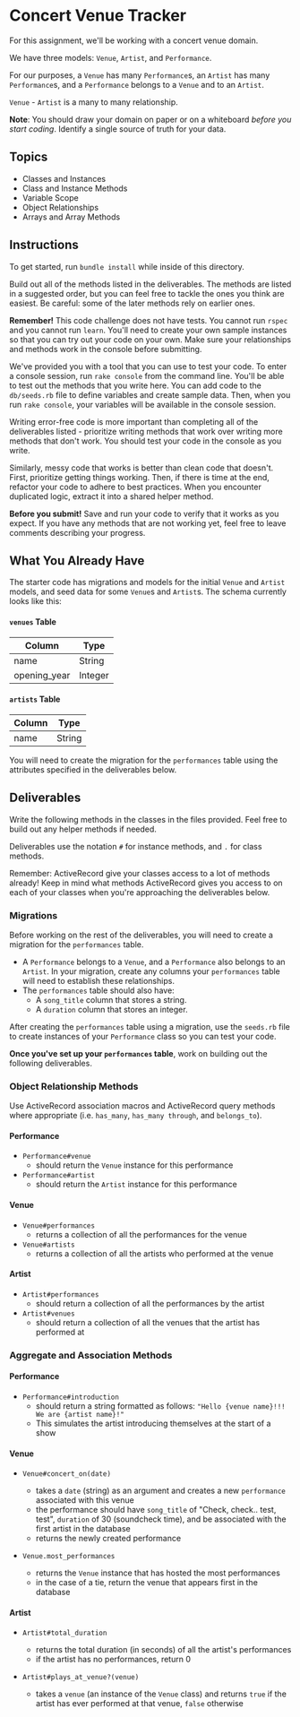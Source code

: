 # Concert Venue Tracker

For this assignment, we'll be working with a concert venue domain.

We have three models: `Venue`, `Artist`, and `Performance`.

For our purposes, a `Venue` has many `Performance`s, an `Artist` has many
`Performance`s, and a `Performance` belongs to a `Venue` and to an `Artist`.

`Venue` - `Artist` is a many to many relationship.

**Note**: You should draw your domain on paper or on a whiteboard _before you
start coding_. Identify a single source of truth for your data.

## Topics

- Classes and Instances
- Class and Instance Methods
- Variable Scope
- Object Relationships
- Arrays and Array Methods

## Instructions

To get started, run `bundle install` while inside of this directory.

Build out all of the methods listed in the deliverables. The methods are listed
in a suggested order, but you can feel free to tackle the ones you think are
easiest. Be careful: some of the later methods rely on earlier ones.

**Remember!** This code challenge does not have tests. You cannot run `rspec`
and you cannot run `learn`. You'll need to create your own sample instances so
that you can try out your code on your own. Make sure your relationships and
methods work in the console before submitting.

We've provided you with a tool that you can use to test your code. To enter a
console session, run `rake console` from the command line. You'll be able to
test out the methods that you write here. You can add code to the
`db/seeds.rb` file to define variables and create sample data. Then, when you
run `rake console`, your variables will be available in the console session.

Writing error-free code is more important than completing all of the
deliverables listed - prioritize writing methods that work over writing more
methods that don't work. You should test your code in the console as you write.

Similarly, messy code that works is better than clean code that doesn't. First,
prioritize getting things working. Then, if there is time at the end, refactor
your code to adhere to best practices. When you encounter duplicated logic,
extract it into a shared helper method.

**Before you submit!** Save and run your code to verify that it works as you
expect. If you have any methods that are not working yet, feel free to leave
comments describing your progress.

## What You Already Have

The starter code has migrations and models for the initial `Venue` and `Artist`
models, and seed data for some `Venue`s and `Artist`s. The schema currently
looks like this:

#### `venues` Table

| Column       | Type    |
| ------------ | ------- |
| name         | String  |
| opening_year | Integer |

#### `artists` Table

| Column | Type   |
| ------ | ------ |
| name   | String |

You will need to create the migration for the `performances` table using the
attributes specified in the deliverables below.

## Deliverables

Write the following methods in the classes in the files provided. Feel free to
build out any helper methods if needed.

Deliverables use the notation `#` for instance methods, and `.` for class
methods.

Remember: ActiveRecord give your classes access to a lot of methods already!
Keep in mind what methods ActiveRecord gives you access to on each of your
classes when you're approaching the deliverables below.

### Migrations

Before working on the rest of the deliverables, you will need to create a
migration for the `performances` table.

- A `Performance` belongs to a `Venue`, and a `Performance` also belongs to an
  `Artist`. In your migration, create any columns your `performances` table will
  need to establish these relationships.
- The `performances` table should also have:
  - A `song_title` column that stores a string.
  - A `duration` column that stores an integer.

After creating the `performances` table using a migration, use the `seeds.rb`
file to create instances of your `Performance` class so you can test your code.

**Once you've set up your `performances` table**, work on building out the following
deliverables.

### Object Relationship Methods

Use ActiveRecord association macros and ActiveRecord query methods where
appropriate (i.e. `has_many`, `has_many through`, and `belongs_to`).

#### Performance

- `Performance#venue`
  - should return the `Venue` instance for this performance
- `Performance#artist`
  - should return the `Artist` instance for this performance

#### Venue

- `Venue#performances`
  - returns a collection of all the performances for the venue
- `Venue#artists`
  - returns a collection of all the artists who performed at the venue

#### Artist

- `Artist#performances`
  - should return a collection of all the performances by the artist
- `Artist#venues`
  - should return a collection of all the venues that the artist has performed at

### Aggregate and Association Methods

#### Performance

- `Performance#introduction`
  - should return a string formatted as follows:
    `"Hello {venue name}!!! We are {artist name}!"`
  - This simulates the artist introducing themselves at the start of a show

#### Venue

- `Venue#concert_on(date)`

  - takes a `date` (string) as an argument and creates a new
    `performance` associated with this venue
  - the performance should have `song_title` of "Check, check.. test, test",
    `duration` of 30 (soundcheck time), and be associated with the first artist
    in the database
  - returns the newly created performance

- `Venue.most_performances`
  - returns the `Venue` instance that has hosted the most performances
  - in the case of a tie, return the venue that appears first in the database

#### Artist

- `Artist#total_duration`

  - returns the total duration (in seconds) of all the artist's performances
  - if the artist has no performances, return 0

- `Artist#plays_at_venue?(venue)`
  - takes a `venue` (an instance of the `Venue` class) and returns `true` if
    the artist has ever performed at that venue, `false` otherwise
